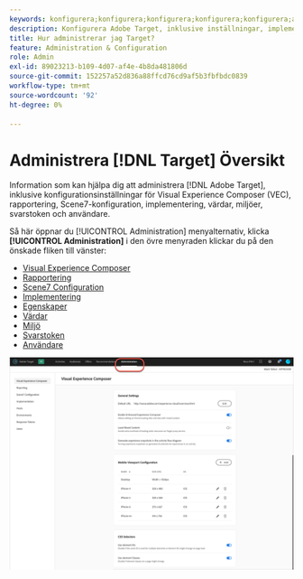 ```yaml
---
keywords: konfigurera;konfigurera;konfigurera;konfigurera;konfigurera;administrera
description: Konfigurera Adobe Target, inklusive inställningar, implementering, användarhantering, egenskaper, Scene7-konfiguration, värdhantering och svarstoken.
title: Hur administrerar jag Target?
feature: Administration & Configuration
role: Admin
exl-id: 89023213-b109-4d07-af4e-4b8da481806d
source-git-commit: 152257a52d836a88ffcd76cd9af5b3fbfbdc0839
workflow-type: tm+mt
source-wordcount: '92'
ht-degree: 0%

---
```


# Administrera [!DNL Target] Översikt

Information som kan hjälpa dig att administrera [!DNL Adobe Target], inklusive konfigurationsinställningar för Visual Experience Composer (VEC), rapportering, Scene7-konfiguration, implementering, värdar, miljöer, svarstoken och användare.

Så här öppnar du [!UICONTROL Administration] menyalternativ, klicka **[!UICONTROL Administration]** i den övre menyraden klickar du på den önskade fliken till vänster:

* [Visual Experience Composer](/help/main/administrating-target/visual-experience-composer-set-up.md)
* [Rapportering](/help/main/administrating-target/reporting.md)
* [Scene7 Configuration](/help/main/administrating-target/scene7-settings.md)
* [Implementering](/help/main/c-implementing-target/implementing-target.md)
* [Egenskaper](/help/main/administrating-target/c-user-management/property-channel/property-channel.md)
* [Värdar](/help/main/administrating-target/hosts.md)
* [Miljö](/help/main/administrating-target/environments.md)
* [Svarstoken](/help/main/administrating-target/response-tokens.md)
* [Användare](/help/main/administrating-target/c-user-management/user-management.md)

![Adobe Target Administration-menyn](/help/main/administrating-target/assets/administration.png)
